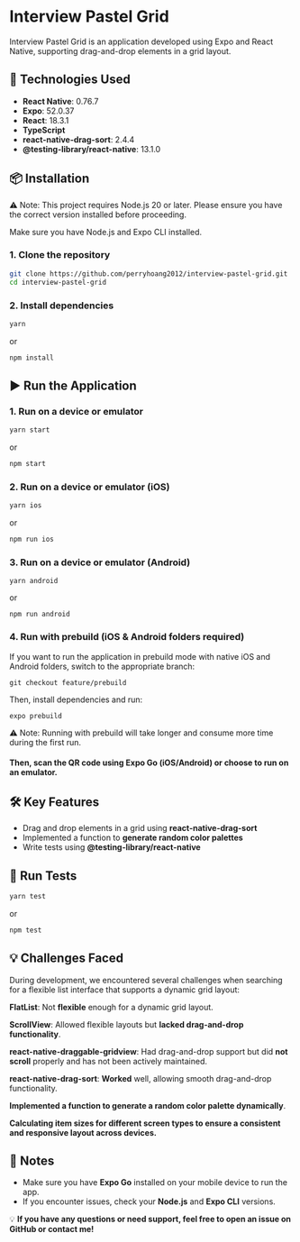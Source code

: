 # Interview Pastel Grid

Interview Pastel Grid is an application developed using Expo and React Native, supporting drag-and-drop elements in a grid layout.

## 🚀 Technologies Used

- **React Native**: 0.76.7
- **Expo**: 52.0.37
- **React**: 18.3.1
- **TypeScript**
- **react-native-drag-sort**: 2.4.4
- **@testing-library/react-native**: 13.1.0

## 📦 Installation

⚠️ Note: This project requires Node.js 20 or later. Please ensure you have the correct version installed before proceeding.

Make sure you have Node.js and Expo CLI installed.

### 1. Clone the repository

```sh
git clone https://github.com/perryhoang2012/interview-pastel-grid.git
cd interview-pastel-grid
```

### 2. Install dependencies

```sh
yarn
```

or

```sh
npm install
```

## ▶️ Run the Application

### 1. Run on a device or emulator

```sh
yarn start
```

or

```sh
npm start
```

### 2. Run on a device or emulator (iOS)

```sh
yarn ios
```

or

```sh
npm run ios
```

### 3. Run on a device or emulator (Android)

```
yarn android
```

or

```
npm run android
```

### 4. Run with prebuild (iOS & Android folders required)

If you want to run the application in prebuild mode with native iOS and Android folders, switch to the appropriate branch:

```
git checkout feature/prebuild
```

Then, install dependencies and run:

```
expo prebuild
```

⚠️ Note: Running with prebuild will take longer and consume more time during the first run.

#### Then, scan the QR code using Expo Go (iOS/Android) or choose to run on an emulator.

## 🛠 Key Features

- Drag and drop elements in a grid using **react-native-drag-sort**
- Implemented a function to **generate random color palettes**
- Write tests using **@testing-library/react-native**

## 🧪 Run Tests

```sh
yarn test
```

or

```sh
npm test
```

## 💡 Challenges Faced

During development, we encountered several challenges when searching for a flexible list interface that supports a dynamic grid layout:

**FlatList**: Not **flexible** enough for a dynamic grid layout.

**ScrollView**: Allowed flexible layouts but **lacked drag-and-drop functionality**.

**react-native-draggable-gridview**: Had drag-and-drop support but did **not scroll** properly and has not been actively maintained.

**react-native-drag-sort**: **Worked** well, allowing smooth drag-and-drop functionality.

**Implemented a function to generate a random color palette dynamically**.

**Calculating item sizes for different screen types to ensure a consistent and responsive layout across devices.**

## 📝 Notes

- Make sure you have **Expo Go** installed on your mobile device to run the app.
- If you encounter issues, check your **Node.js** and **Expo CLI** versions.

💡 **If you have any questions or need support, feel free to open an issue on GitHub or contact me!**
